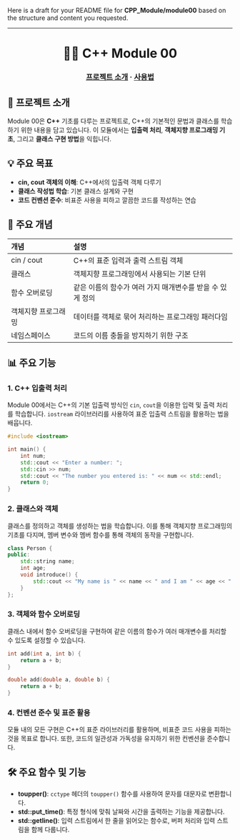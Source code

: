 Here is a draft for your README file for **CPP_Module/module00** based on the structure and content you requested.

---

<h1 align="center">
    🧑‍💻 C++ Module 00
</h1>

<h3 align="center">
	<a href="#-about-the-project">프로젝트 소개</a>
	<span> · </span>
	<a href="#%EF%B8%8F-usage">사용법</a>
</h3>

## 📘 프로젝트 소개

Module 00은 **C++** 기초를 다루는 프로젝트로, C++의 기본적인 문법과 클래스를 학습하기 위한 내용을 담고 있습니다. 이 모듈에서는 **입출력 처리**, **객체지향 프로그래밍 기초**, 그리고 **클래스 구현 방법**을 익힙니다.

## 💡 주요 목표

- **cin, cout 객체의 이해**: C++에서의 입출력 객체 다루기
- **클래스 작성법 학습**: 기본 클래스 설계와 구현
- **코드 컨벤션 준수**: 비표준 사용을 피하고 깔끔한 코드를 작성하는 연습

## 📂 주요 개념

| 개념 | 설명 |
|:------------|:------------|
| cin / cout | C++의 표준 입력과 출력 스트림 객체 |
| 클래스 | 객체지향 프로그래밍에서 사용되는 기본 단위 |
| 함수 오버로딩 | 같은 이름의 함수가 여러 가지 매개변수를 받을 수 있게 정의 |
| 객체지향 프로그래밍 | 데이터를 객체로 묶어 처리하는 프로그래밍 패러다임 |
| 네임스페이스 | 코드의 이름 충돌을 방지하기 위한 구조 |

## 📊 주요 기능

### 1. **C++ 입출력 처리**

Module 00에서는 C++의 기본 입출력 방식인 `cin`, `cout`을 이용한 입력 및 출력 처리를 학습합니다. `iostream` 라이브러리를 사용하여 표준 입출력 스트림을 활용하는 법을 배웁니다.

```cpp
#include <iostream>

int main() {
    int num;
    std::cout << "Enter a number: ";
    std::cin >> num;
    std::cout << "The number you entered is: " << num << std::endl;
    return 0;
}
```

### 2. **클래스와 객체**

클래스를 정의하고 객체를 생성하는 법을 학습합니다. 이를 통해 객체지향 프로그래밍의 기초를 다지며, 멤버 변수와 멤버 함수를 통해 객체의 동작을 구현합니다.

```cpp
class Person {
public:
    std::string name;
    int age;
    void introduce() {
        std::cout << "My name is " << name << " and I am " << age << " years old." << std::endl;
    }
};
```

### 3. **객체와 함수 오버로딩**

클래스 내에서 함수 오버로딩을 구현하여 같은 이름의 함수가 여러 매개변수를 처리할 수 있도록 설정할 수 있습니다.

```cpp
int add(int a, int b) {
    return a + b;
}

double add(double a, double b) {
    return a + b;
}
```

### 4. **컨벤션 준수 및 표준 활용**

모듈 내의 모든 구현은 C++의 표준 라이브러리를 활용하며, 비표준 코드 사용을 피하는 것을 목표로 합니다. 또한, 코드의 일관성과 가독성을 유지하기 위한 컨벤션을 준수합니다.

## 🛠️ 주요 함수 및 기능

- **toupper()**: `cctype` 헤더의 `toupper()` 함수를 사용하여 문자를 대문자로 변환합니다.
- **std::put_time()**: 특정 형식에 맞춰 날짜와 시간을 출력하는 기능을 제공합니다.
- **std::getline()**: 입력 스트림에서 한 줄을 읽어오는 함수로, 버퍼 처리와 입력 스트림을 함께 다룹니다.